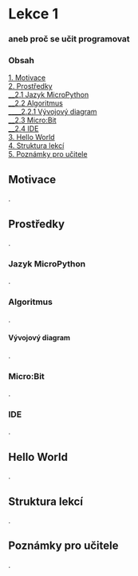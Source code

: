 # Lekce 1
### aneb proč se učit programovat

### Obsah
[1. Motivace](#motivace)  
[2. Prostředky](#prostredky)  
[__2.1 Jazyk MicroPython](#lang)  
[__2.2 Algoritmus](#alg)  
[____2.2.1 Vývojový diagram](#vd)  
[__2.3 Micro:Bit](#mbit)  
[__2.4 IDE](#ide)  
[3. Hello World](#hello-world)  
[4. Struktura lekcí](#strlek)  
[5. Poznámky pro učitele](#pozn)  
<a name="motivace"/>
## Motivace
.
<a name="prostredky"/>
## Prostředky
.
<a name="lang"/>
### Jazyk MicroPython
.
<a name="alg"/>
### Algoritmus
.
<a name="vd"/>
#### Vývojový diagram
.
<a name="mbit"/>
### Micro:Bit
.
<a name="ide"/>
### IDE
.
<a name="hello-world"/>
## Hello World
.
<a name="strlek"/>
## Struktura lekcí
.
<a name="pozn"/>
## Poznámky pro učitele
.
